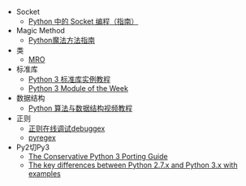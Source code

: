 - Socket
  - [Python 中的 Socket 编程（指南）](https://keelii.com/2018/09/24/socket-programming-in-python/)
- Magic Method
  - [Python魔法方法指南](https://pyzh.readthedocs.io/en/latest/python-magic-methods-guide.html)
- 类
  - [MRO](https://hanjianwei.com/2013/07/25/python-mro/)
- 标准库
  - [Python 3 标准库实例教程](https://learnku.com/docs/pymotw/)
  - [Python 3 Module of the Week](https://pymotw.com/3/)
- 数据结构
  - [Python 算法与数据结构视频教程](https://pegasuswang.github.io/python_data_structures_and_algorithms/)
- 正则
  - [正则在线调试debuggex](https://www.debuggex.com/)
  - [pyregex](http://www.pyregex.com/)
- Py2切Py3
  - [The Conservative Python 3 Porting Guide](https://portingguide.readthedocs.io/en/latest/)
  - [The key differences between Python 2.7.x and Python 3.x with examples](https://sebastianraschka.com/Articles/2014_python_2_3_key_diff.html)
